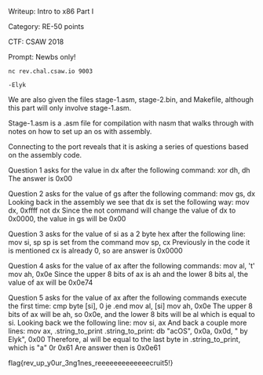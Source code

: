 Writeup: Intro to x86 Part I

Category: RE-50 points

CTF: CSAW 2018

Prompt:
	Newbs only!

	nc rev.chal.csaw.io 9003

	-Elyk

We are also given the files stage-1.asm, stage-2.bin, and Makefile, although this part will only involve stage-1.asm.

Stage-1.asm is a .asm file for compilation with nasm that walks through with notes on how to set up an os with assembly.

Connecting to the port reveals that it is asking a series of questions based on the assembly code.

Question 1 asks for the value in dx after the following command:  xor dh, dh
The answer is 0x00

Question 2 asks for the value of gs after the following command: mov gs, dx 
Looking back in the assembly we see that dx is set the following way:
	mov dx, 0xffff
     not dx
Since the not command will change the value of dx to 0x0000, the value in gs will be 0x00

Question 3 asks for the value of si as a 2 byte hex after the following line:
mov si, sp 
sp is set from the command
mov sp, cx
Previously in the code it is mentioned cx is already 0, so are answer is 0x0000

Question 4 asks for the value of ax after the following commands:
 mov al, 't'
 mov ah, 0x0e
Since the upper 8 bits of ax is ah and the lower 8 bits al, the value of ax will be 0x0e74

Question 5 asks for the value of ax after the following commands execute the first time:
cmp byte [si], 0
je .end
mov al, [si]
mov ah, 0x0e 
The upper 8 bits of ax will be ah, so 0x0e, and the lower 8 bits will be al which is equal to si.
Looking back we the following line:
mov si, ax
And back a couple more lines:
mov ax, .string_to_print
.string_to_print: db "acOS", 0x0a, 0x0d, "  by Elyk", 0x00
Therefore, al will be equal to the last byte in .string_to_print, which is "a" 0r 0x61
Are answer then is 0x0e61

flag{rev_up_y0ur_3ng1nes_reeeeeeeeeeeeecruit5!}


